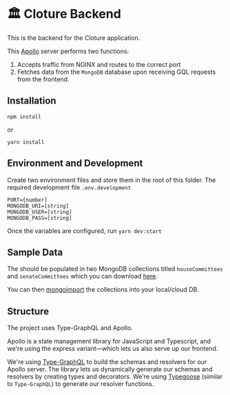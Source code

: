 # 🏛️ Cloture Backend

This is the backend for the Cloture application.

This [Apollo](https://www.apollographql.com/) server performs two functions:

1. Accepts traffic from NGINX and routes to the correct port
2. Fetches data from the `MongoDB` database upon receiving GQL requests from the frontend.

## Installation

`npm install`

_or_

`yarn install`

## Environment and Development

Create two environment files and store them in the root of this folder. The required development file `.env.development`

```
PORT={number]
MONGODB_URI=[string]
MONGODB_USER=[string]
MONGODB_PASS=[string]
```

Once the variables are configured, run `yarn dev:start`

## Sample Data

The should be populated in two MongoDB collections titled `houseCommittees` and `senateCommittees` which you can download [here](https://storage.googleapis.com/cloture/dump/sample_database/dump.tar.gz).

You can then [mongoimport](https://docs.mongodb.com/manual/reference/program/mongoimport/) the collections into your local/cloud DB.

## Structure

The project uses Type-GraphQL and Apollo.

Apollo is a state management library for JavaScript and Typescript, and we're using the express variant—which lets us also serve up our frontend.

We're using [Type-GraphQL](https://github.com/MichalLytek/type-graphql) to build the schemas and resolvers for our Apollo server. The library lets us dynamically generate our schemas and resolvers by creating types and decorators. We're using [Typegoose](https://github.com/typegoose/typegoose) (similar to `Type-GraphQL`) to generate our resolver functions.
